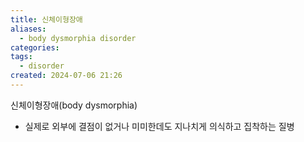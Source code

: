 ```yaml
---
title: 신체이형장애
aliases:
  - body dysmorphia disorder
categories: 
tags:
  - disorder
created: 2024-07-06 21:26
---
```

신체이형장애(body dysmorphia)
- 실제로 외부에 결점이 없거나 미미한데도 지나치게 의식하고 집착하는 질병
